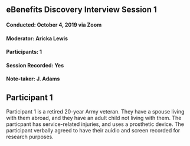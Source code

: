 ## eBenefits Discovery Interview Session 1
#### Conducted: October 4, 2019 via Zoom
#### Moderator: Aricka Lewis
#### Participants: 1
#### Session Recorded: Yes
#### Note-taker: J. Adams

## Participant 1
Participant 1 is a retired 20-year Army veteran. They have a spouse living with them abroad, and they have an adult child not living with them. The particpant has service-related injuries, and uses a prosthetic device. The participant verbally agreed to have their auidio and screen recorded for research purposes.

